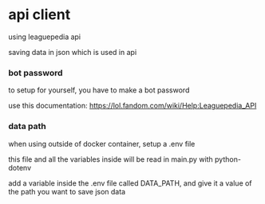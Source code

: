 # api client

using leaguepedia api

saving data in json which is used in api

### bot password
to setup for yourself, you have to make a bot password

use this documentation: https://lol.fandom.com/wiki/Help:Leaguepedia_API

### data path
when using outside of docker container, setup a .env file

this file and all the variables inside will be read in main.py with python-dotenv

add a variable inside the .env file called DATA_PATH, and give it a value of the path you want to save json data
